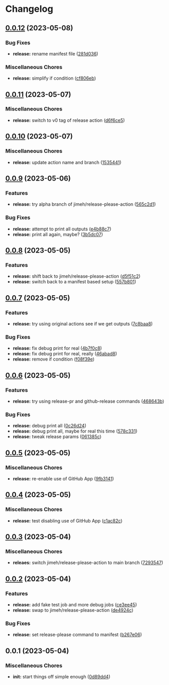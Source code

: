 # Changelog

## [0.0.12](https://github.com/romdo/release-bot-tests/compare/v0.0.11...v0.0.12) (2023-05-08)


### Bug Fixes

* **release:** rename manifest file ([281d036](https://github.com/romdo/release-bot-tests/commit/281d03650c0ca21bb266f3e4a597e5a0526dd8a8))


### Miscellaneous Chores

* **release:** simplify if condition ([cf806eb](https://github.com/romdo/release-bot-tests/commit/cf806ebd9bffaedc88bc330dc0ae5763d0844142))

## [0.0.11](https://github.com/romdo/release-bot-tests/compare/v0.0.10...v0.0.11) (2023-05-07)


### Miscellaneous Chores

* **release:** switch to v0 tag of release action ([d6f6ce5](https://github.com/romdo/release-bot-tests/commit/d6f6ce5d4739dd08bc7e0bfadb7fa072294590c3))

## [0.0.10](https://github.com/romdo/release-bot-tests/compare/v0.0.9...v0.0.10) (2023-05-07)


### Miscellaneous Chores

* **release:** update action name and branch ([1535441](https://github.com/romdo/release-bot-tests/commit/1535441a24d517eb5c552bdbf8521cafc2fc2f6e))

## [0.0.9](https://github.com/romdo/release-bot-tests/compare/v0.0.8...v0.0.9) (2023-05-06)


### Features

* **release:** try alpha branch of jimeh/release-please-action ([565c2d1](https://github.com/romdo/release-bot-tests/commit/565c2d1a8f0027d63ec3210ae40503324db91f48))


### Bug Fixes

* **release:** attempt to print all outputs ([e4b88c7](https://github.com/romdo/release-bot-tests/commit/e4b88c702966072ad0541fc2d6892bdce8bd9bec))
* **release:** print all again, maybe? ([3b5dc07](https://github.com/romdo/release-bot-tests/commit/3b5dc07162e3d9f2a7e8262a8fd31fb153989cb9))

## [0.0.8](https://github.com/romdo/release-bot-tests/compare/v0.0.7...v0.0.8) (2023-05-05)


### Features

* **release:** shift back to jimeh/release-please-action ([d5f51c2](https://github.com/romdo/release-bot-tests/commit/d5f51c21bc703bb54c3c84a8dc72827fd9cb7c93))
* **release:** switch back to a manifest based setup ([557b801](https://github.com/romdo/release-bot-tests/commit/557b801f5ceebf7215dc75442789dfbcad7a9de3))

## [0.0.7](https://github.com/romdo/release-bot-tests/compare/v0.0.6...v0.0.7) (2023-05-05)


### Features

* **release:** try using original actions see if we get outputs ([7c8baa8](https://github.com/romdo/release-bot-tests/commit/7c8baa80e9f7c8a45f1b1c3a8667840437f60197))


### Bug Fixes

* **release:** fix debug print for real ([4b7f0c8](https://github.com/romdo/release-bot-tests/commit/4b7f0c81a5b83fa49581fe94efdf7821bcc9d9e2))
* **release:** fix debug print for real, really ([46abad8](https://github.com/romdo/release-bot-tests/commit/46abad83c0fc634e3c8b758ee6dfd19127dad84f))
* **release:** remove if condition ([f08f39e](https://github.com/romdo/release-bot-tests/commit/f08f39e4c7c5c44f8bab5bc5ed2d1d9cc29aaffb))

## [0.0.6](https://github.com/romdo/release-bot-tests/compare/v0.0.5...v0.0.6) (2023-05-05)


### Features

* **release:** try using release-pr and github-release commands ([468643b](https://github.com/romdo/release-bot-tests/commit/468643b0f1b67297b9080ea30c83f11b3a8f0ea8))


### Bug Fixes

* **release:** debug print all ([0c26d24](https://github.com/romdo/release-bot-tests/commit/0c26d249361d434841347c36822c47a13c02d04f))
* **release:** debug print all, maybe for real this time ([578c331](https://github.com/romdo/release-bot-tests/commit/578c331b96773f3eb1e96dbc30d0808cc8f78e80))
* **release:** tweak release params ([061385c](https://github.com/romdo/release-bot-tests/commit/061385cb97c320de9348414e7946eb437ae0419a))

## [0.0.5](https://github.com/romdo/release-bot-tests/compare/v0.0.4...v0.0.5) (2023-05-05)


### Miscellaneous Chores

* **release:** re-enable use of GitHub App ([9fb3141](https://github.com/romdo/release-bot-tests/commit/9fb31416ca4e7263389adc6436aaf6e24f12f4c8))

## [0.0.4](https://github.com/romdo/release-bot-tests/compare/v0.0.3...v0.0.4) (2023-05-05)


### Miscellaneous Chores

* **release:** test disabling use of GitHub App ([c1ac82c](https://github.com/romdo/release-bot-tests/commit/c1ac82ce92566989ba3e977218f46b4212c7e0af))

## [0.0.3](https://github.com/romdo/release-bot-tests/compare/v0.0.2...v0.0.3) (2023-05-04)


### Miscellaneous Chores

* **releaes:** switch jimeh/release-please-action to main branch ([7293547](https://github.com/romdo/release-bot-tests/commit/729354769f32fe4c83b2526dc0dde91fe97d7ef2))

## [0.0.2](https://github.com/romdo/release-bot-tests/compare/v0.0.1...v0.0.2) (2023-05-04)


### Features

* **release:** add fake test job and more debug jobs ([ce3ee45](https://github.com/romdo/release-bot-tests/commit/ce3ee453a23832aa2e2082012aaaf3beafa59b37))
* **release:** swap to jimeh/release-please-action ([de4924c](https://github.com/romdo/release-bot-tests/commit/de4924ccc66934fd712e95a31453a3275ebdcf69))


### Bug Fixes

* **release:** set release-please command to manifest ([b267e06](https://github.com/romdo/release-bot-tests/commit/b267e06077491fdc55c74fbbea52c3d211324e11))

## 0.0.1 (2023-05-04)


### Miscellaneous Chores

* **init:** start things off simple enough ([0d89dd4](https://github.com/romdo/release-bot-tests/commit/0d89dd4a2e9183a0d63c56a3b8db19a19bc82f17))
